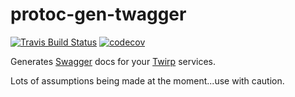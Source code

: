 # protoc-gen-twagger

[![Travis Build Status][travis-svg]][travis-ci]
[![codecov][codecov-svg]][codecov-url]

Generates [Swagger] docs for your [Twirp] services.

Lots of assumptions being made at the moment...use with caution.

[Swagger]: https://swagger.io/
[Twirp]: https://github.com/twitchtv/twirp
[travis-svg]:
  https://travis-ci.org/pseudomuto/protoc-gen-twagger.svg?branch=master
	"Travis CI build status SVG"
[travis-ci]:
  https://travis-ci.org/pseudomuto/protoc-gen-twagger
  "protoc-gen-twagger at Travis CI"
[codecov-svg]: https://codecov.io/gh/pseudomuto/protoc-gen-twagger/branch/master/graph/badge.svg
[codecov-url]: https://codecov.io/gh/pseudomuto/protoc-gen-twagger
